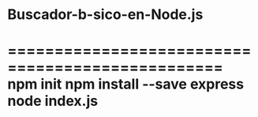 # Buscador-b-sico-en-Node.js

=================================================
npm init
npm install --save express
node index.js
=================================================
